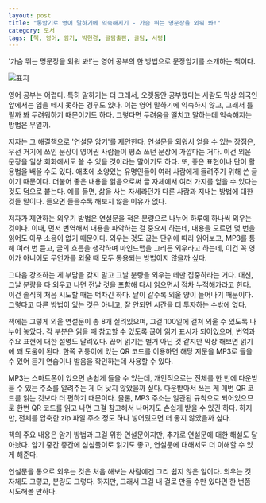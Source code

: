 ```yaml
---
layout: post
title: "통암기로 영어 말하기에 익숙해지기 - 가슴 뛰는 명문장을 외워 봐!"
category: 도서
tags: [책, 영어, 암기, 박현경, 글담출판, 글담, 서평]
---
```


'가슴 뛰는 명문장을 외워 봐!'는
영어 공부의 한 방법으로 문장암기를 소개하는 책이다.

![표지](https://lh3.googleusercontent.com/HrT6qPo8wOM35va1f94Ibl5QGWMl3hM0NtUDU3rZQMF34raTGAvBoH0fKC2A3dzfqxHw5f-PHxud6w=s480)

영어 공부는 어렵다.
특히 말하기는 더 그래서,
오랫동안 공부했다는 사람도 막상 외국인 앞에서는 입을 떼지 못하는 경우도 있다.
이는 영어 말하기에 익숙하지 않고,
그래서 틀릴까 봐 두려워하기 때문이기도 하다.
그렇다면 두려움을 떨치고 말하는데 익숙해지는 방법은 무얼까.

저자는 그 해결책으로 '연설문 암기'를 제안한다.
연설문을 외워서 얻을 수 있는 장점은,
우선 거기에 쓰인 문장이 영어권 사람들이 평소 쓰던 문장에 가깝다는 거다.
이건 외운 문장을 일상 회화에서도 쓸 수 있을 것이라는 말이기도 하다.
또, 좋은 표현이나 단어 활용법을 배울 수도 있다.
애초에 소양있는 유명인들이 여러 사람에게 들려주기 위해 쓴 글이기 때문이다.
더불어 좋은 내용을 읽음으로써 글 자체에서 여러 가지를 얻을 수 있다는 것도 덤으로 붙는다.
예를 들면, 삶을 사는 자세라던가 다른 사람과 지내는 방법에 대한 것들 말이다.
들으면 들을수록 해보지 않을 이유가 없다.

저자가 제안하는 외우기 방법은
연설문을 적은 분량으로 나누어 하루에 하나씩 외우는 것이다.
이때, 먼저 번역해서 내용을 파악하는 걸 중요시 하는데,
내용을 모르면 몇 번을 읽어도 아무 소용이 없기 때문이다.
외우는 것도 끊는 단위에 따라 읽어보고,
MP3를 통해 여러 번 듣고,
글의 흐름을 생각하며 마인드맵을 그리든 외우라고 하는데,
이건 꼭 영어가 아니어도 무언가를 외울 때 모두 통용되는 방법이지 않을까 싶다.

그다음 강조하는 게 부담을 갖지 말고 그날 분량을 외우는 데만 집중하라는 거다.
대신, 그날 분량을 다 외우고 나면 전날 것을 포함해 다시 읽으면서
점차 누적해가라고 한다.
이건 솔직히 처음 시도할 때는 벅차긴 하다.
날이 갈수록 외울 양이 늘어나기 때문이다.
그렇다고 다른 방법이 있는 것은 아니고, 잘 안되면 시간을 더 투자하는 수밖에 없다.

책에는 그렇게 외울 연설문이 총 8개 실려있으며,
그걸 100일에 걸쳐 외울 수 있도록 나누어 놓았다.
각 부분은 읽을 때 참고할 수 있도록 끊어 읽기 표시가 되어있으며,
번역과 주요 표현에 대한 설명도 달려있다.
끊어 읽기는 별거 아닌 것 같지만 막상 해보면 읽기에 꽤 도움이 된다.
한쪽 귀퉁이에 있는 QR 코드를 이용하면 해당 지문을 MP3로 들을 수 있어
듣기 연습이나 발음을 확인하는데 사용할 수 있다.

MP3는 스마트폰이 있으면 손쉽게 들을 수 있는데,
개인적으로는 전체를 한 번에 다운받을 수 있는 주소를 알려주는 게 더 낫지 않았을까 싶다.
다운받아서 쓰는 게 매번 QR 코드를 읽는 것보다 더 편하기 때문이다.
물론, MP3 주소는 일관된 규칙으로 되어있으므로 한번 QR 코드를 읽고 나면 그걸 참고해서 나머지도 손쉽게 받을 수 있긴 하다.
하지만, 전체를 압축한 zip 파일 주소 정도 하나 넣어줬으면 더 좋지 않았을까 싶다.

<!--
http://cdn.podbbang.com/data1/pb_21956/Day(*).MP3
(*): 1~100
-->

책의 주요 내용은 암기 방법과 그걸 위한 연설문이지만,
추가로 연설문에 대한 해설도 달아놨다.
암기 중간 중간에 심심풀이로 읽기도 좋고,
연설문에 대해서도 더 이해할 수 있게 해준다.

연설문을 통으로 외우는 것은 처음 해보는 사람에겐 그리 쉽지 않은 일이다.
외우는 것 자체도 그렇고, 분량도 그렇다.
하지만, 그래서 그걸 내 걸로 만들 수만 있다면 한 번쯤 시도해볼 만하다.
